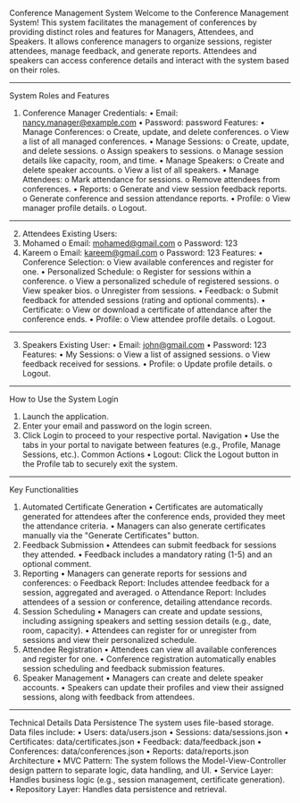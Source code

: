 Conference Management System
Welcome to the Conference Management System! This system facilitates the management of conferences by providing distinct roles and features for Managers, Attendees, and Speakers. It allows conference managers to organize sessions, register attendees, manage feedback, and generate reports. Attendees and speakers can access conference details and interact with the system based on their roles.
________________________________________
System Roles and Features
1. Conference Manager
Credentials:
•	Email: nancy.manager@example.com
•	Password: password
Features:
•	Manage Conferences:
o	Create, update, and delete conferences.
o	View a list of all managed conferences.
•	Manage Sessions:
o	Create, update, and delete sessions.
o	Assign speakers to sessions.
o	Manage session details like capacity, room, and time.
•	Manage Speakers:
o	Create and delete speaker accounts.
o	View a list of all speakers.
•	Manage Attendees:
o	Mark attendance for sessions.
o	Remove attendees from conferences.
•	Reports:
o	Generate and view session feedback reports.
o	Generate conference and session attendance reports.
•	Profile:
o	View manager profile details.
o	Logout.
________________________________________
2. Attendees
Existing Users:
1.	Mohamed
o	Email: mohamed@gmail.com
o	Password: 123
2.	Kareem
o	Email: kareem@gmail.com
o	Password: 123
Features:
•	Conference Selection:
o	View available conferences and register for one.
•	Personalized Schedule:
o	Register for sessions within a conference.
o	View a personalized schedule of registered sessions.
o	View speaker bios.
o	Unregister from sessions.
•	Feedback:
o	Submit feedback for attended sessions (rating and optional comments).
•	Certificate:
o	View or download a certificate of attendance after the conference ends.
•	Profile:
o	View attendee profile details.
o	Logout.
________________________________________
3. Speakers
Existing User:
•	Email: john@gmail.com
•	Password: 123
Features:
•	My Sessions:
o	View a list of assigned sessions.
o	View feedback received for sessions.
•	Profile:
o	Update profile details.
o	Logout.
________________________________________
How to Use the System
Login
1.	Launch the application.
2.	Enter your email and password on the login screen.
3.	Click Login to proceed to your respective portal.
Navigation
•	Use the tabs in your portal to navigate between features (e.g., Profile, Manage Sessions, etc.).
Common Actions
•	Logout: Click the Logout button in the Profile tab to securely exit the system.
________________________________________
Key Functionalities
1. Automated Certificate Generation
•	Certificates are automatically generated for attendees after the conference ends, provided they meet the attendance criteria.
•	Managers can also generate certificates manually via the "Generate Certificates" button.
2. Feedback Submission
•	Attendees can submit feedback for sessions they attended.
•	Feedback includes a mandatory rating (1-5) and an optional comment.
3. Reporting
•	Managers can generate reports for sessions and conferences:
o	Feedback Report: Includes attendee feedback for a session, aggregated and averaged.
o	Attendance Report: Includes attendees of a session or conference, detailing attendance records.
4. Session Scheduling
•	Managers can create and update sessions, including assigning speakers and setting session details (e.g., date, room, capacity).
•	Attendees can register for or unregister from sessions and view their personalized schedule.
5. Attendee Registration
•	Attendees can view all available conferences and register for one.
•	Conference registration automatically enables session scheduling and feedback submission features.
6. Speaker Management
•	Managers can create and delete speaker accounts.
•	Speakers can update their profiles and view their assigned sessions, along with feedback from attendees.
________________________________________
Technical Details
Data Persistence
The system uses file-based storage. Data files include:
•	Users: data/users.json
•	Sessions: data/sessions.json
•	Certificates: data/certificates.json
•	Feedback: data/feedback.json
•	Conferences: data/conferences.json
•	Reports: data/reports.json
Architecture
•	MVC Pattern: The system follows the Model-View-Controller design pattern to separate logic, data handling, and UI.
•	Service Layer: Handles business logic (e.g., session management, certificate generation).
•	Repository Layer: Handles data persistence and retrieval.

